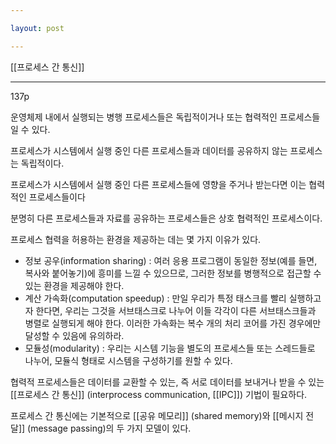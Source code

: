 ```yaml
---

layout: post

---
```


[[프로세스 간 통신]]

***

137p

운영체제 내에서 실행되는 병행 프로세스들은 독립적이거나 또는 협력적인 프로세스들일 수 있다.

프로세스가 시스템에서 실행 중인 다른 프로세스들과 데이터를 공유하지 않는 프로세스는 독립적이다.

프로세스가 시스템에서 실행 중인 다른 프로세스들에 영향을 주거나 받는다면 이는 협력적인 프로세스들이다

분명히 다른 프로세스들과 자료를 공유하는 프로세스들은 상호 협력적인 프로세스이다.

프로세스 협력을 허용하는 환경을 제공하는 데는 몇 가지 이유가 있다.

* 정보 공우(information sharing) : 여러 응용 프로그램이 동일한 정보(예를 들면, 복사와 붙어놓기)에 흥미를 느낄 수 있으므로, 그러한 정보를 병행적으로 접근할 수 있는 환경을 제공해야 한다.
* 계산 가속화(computation speedup) : 만일 우리가 특정 태스크를 빨리 실행하고자 한다면, 우리는 그것을 서브태스크로 나누어 이들 각각이 다른 서브태스크들과 병렬로 실행되게 해야 한다. 이러한 가속화는 복수 개의 처리 코어를 가진 경우에만 달성할 수 있음에 유의하라.
* 모듈성(modularity) : 우리는 시스템 기능을 별도의 프로세스들 또는 스레드들로 나누어, 모듈식 형태로 시스템을 구성하기를 원할 수 있다.

협력적 프로세스들은 데이터를 교환할 수 있는, 즉 서로 데이터를 보내거나 받을 수 있는 [[프로세스 간 통신]] (interprocess communication, [[IPC]]) 기법이 필요하다.

프로세스 간 통신에는 기본적으로 [[공유 메모리]] (shared memory)와 [[메시지 전달]] (message passing)의 두 가지 모델이 있다.